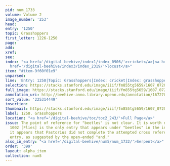 ```yaml
---
pid: num_1733
volume: Volume 2
image_number: '253'
head:
entry: '1250'
topic: Grasshoppers
first_letter: 1226-1250
page:
add:
xref:
see:
index: "<a href='/digital-beehive/index1/index_0906/'>cricket</a>|<a href='/digital-beehive/index2/index_1695/'>grasshopper</a>|<a
  href='/digital-beehive/index3/index_2319/'>locust</a>"
item: "#item-9f60f01e9"
unparsed:
line: 'Entry: 1250|Topic: Grasshoppers|Index: cricket|Index: grasshopper|Index: locust|#item-9f60f01e9'
selection: https://stacks.stanford.edu/image/iiif/fm855tg5659/1607_0720/433,4449,2827,597/full/0/default.jpg
full_image: https://stacks.stanford.edu/image/iiif/fm855tg5659/1607_0720/full/full/0/default.jpg
annotation_uri: http://beehive-anno.library.upenn.edu/annotation/1672783871805
sort_value: '225314449'
insertion:
thumbnail: https://stacks.stanford.edu/image/iiif/fm855tg5659/1607_0720/433,4449,600,180/250,/0/default.jpg
label: 1250. Grasshoppers
location: "<a href='/digital-beehive/toc/toc2_243/'>Full Page</a>"
issue: The point of reference for "beetles" is not clear. It is worth noting that
  1002 [Flies] is the only entry that appears under "beetles" in the index. Also,
  it appears that Pastorius did not complete the attempted cross reference in this
  entry, as suggested by the open-ended "and."
also_in_entry: "<a href='/digital-beehive/num5/num_1732/'>Serpent</a>"
order: '399'
layout: alpha_item
collection: num5
---
```

